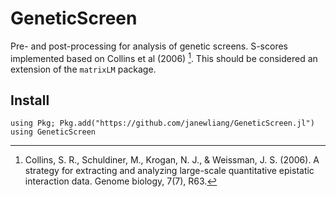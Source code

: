 # GeneticScreen

Pre- and post-processing for analysis of genetic screens. 
S-scores implemented based on Collins et al (2006) [^fn1]. This should be 
considered an extension of the `matrixLM` package. 

## Install
```
using Pkg; Pkg.add("https://github.com/janewliang/GeneticScreen.jl")
using GeneticScreen
```

[^fn1]: Collins, S. R., Schuldiner, M., Krogan, N. J., & Weissman, J. S. 
    (2006). A strategy for extracting and analyzing large-scale quantitative 
    epistatic interaction data. Genome biology, 7(7), R63.